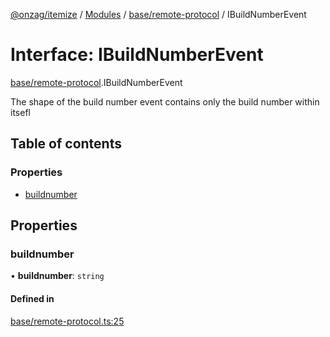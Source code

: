 [@onzag/itemize](../README.md) / [Modules](../modules.md) / [base/remote-protocol](../modules/base_remote_protocol.md) / IBuildNumberEvent

# Interface: IBuildNumberEvent

[base/remote-protocol](../modules/base_remote_protocol.md).IBuildNumberEvent

The shape of the build number event contains only the build number
within itsefl

## Table of contents

### Properties

- [buildnumber](base_remote_protocol.IBuildNumberEvent.md#buildnumber)

## Properties

### buildnumber

• **buildnumber**: `string`

#### Defined in

[base/remote-protocol.ts:25](https://github.com/onzag/itemize/blob/a24376ed/base/remote-protocol.ts#L25)
